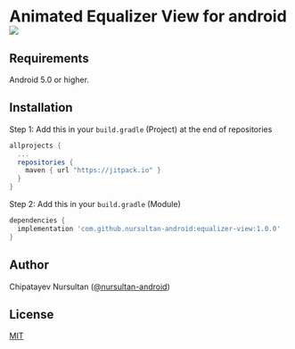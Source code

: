 # Animated Equalizer View for android [![](https://jitpack.io/v/nursultan-android/equalizer-view.svg)](https://jitpack.io/#nursultan-android/equalizer-view)
Requirements  
--------  
Android 5.0 or higher.  

Installation  
--------  
Step 1: Add this in your `build.gradle` (Project) at the end of repositories
```groovy  
allprojects {  
  ...
  repositories {
    maven { url "https://jitpack.io" }
  }
}  
```  
Step 2: Add this in your `build.gradle` (Module)  
```groovy  
dependencies {  
  implementation 'com.github.nursultan-android:equalizer-view:1.0.0'
}  
```
  
Author  
--------  
Chipatayev Nursultan ([@nursultan-android](https://github.com/nursultan-android))
  
License  
--------  
[MIT](https://opensource.org/licenses/MIT)
